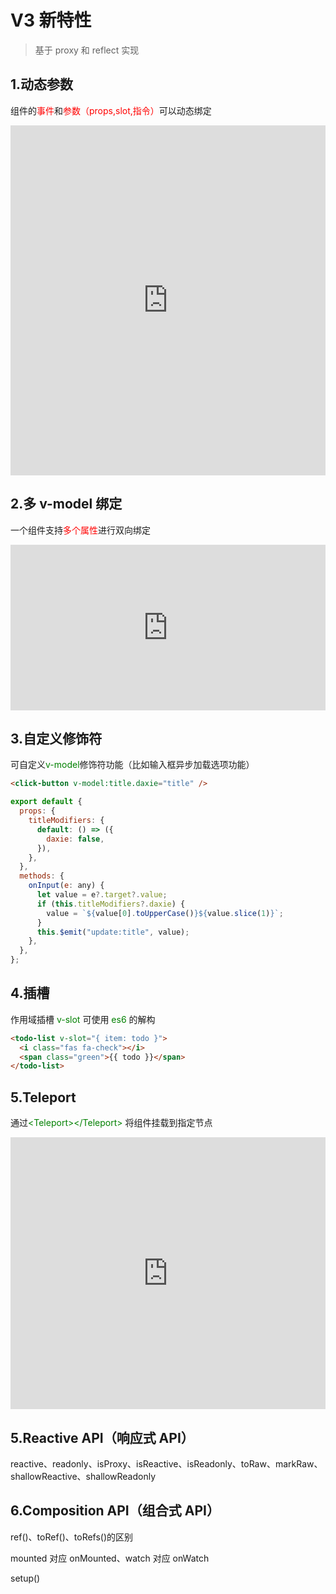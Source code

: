 # V3 新特性

> 基于 proxy 和 reflect 实现

<font size=4 color=red></font>

## 1.动态参数

组件的<font color="red">事件</font>和<font color="red">参数（props,slot,指令）</font>可以动态绑定

<iframe height="560" style="width: 100%;" scrolling="no" title="动态参数" src="https://codepen.io/shuxiaoman/embed/MWjQrEM?height=560&theme-id=light&default-tab=js,result" frameborder="no" loading="lazy" allowtransparency="true" allowfullscreen="true">
  See the Pen <a href='https://codepen.io/shuxiaoman/pen/MWjQrEM'>动态参数</a> by GrainFull
  (<a href='https://codepen.io/shuxiaoman'>@shuxiaoman</a>) on <a href='https://codepen.io'>CodePen</a>.
</iframe>

## 2.多 v-model 绑定

一个组件支持<font color="red">多个属性</font>进行双向绑定

<iframe height="265" style="width: 100%;" scrolling="no" title="Multiple v-models" src="https://codepen.io/team/Vue/embed/GRoPPrM?height=265&theme-id=light&default-tab=html,result" frameborder="no" loading="lazy" allowtransparency="true" allowfullscreen="true">
  See the Pen <a href='https://codepen.io/team/Vue/pen/GRoPPrM'>Multiple v-models</a> by Vue
  (<a href='https://codepen.io/Vue'>@Vue</a>) on <a href='https://codepen.io'>CodePen</a>.
</iframe>

## 3.自定义修饰符

可自定义<font color="green">v-model</font>修饰符功能（比如输入框异步加载选项功能）

```html
<click-button v-model:title.daxie="title" />
```

```js
export default {
  props: {
    titleModifiers: {
      default: () => ({
        daxie: false,
      }),
    },
  },
  methods: {
    onInput(e: any) {
      let value = e?.target?.value;
      if (this.titleModifiers?.daxie) {
        value = `${value[0].toUpperCase()}${value.slice(1)}`;
      }
      this.$emit("update:title", value);
    },
  },
};
```

## 4.插槽

作用域插槽 <font color="green">v-slot</font> 可使用 <font color="green">es6</font> 的解构

```html
<todo-list v-slot="{ item: todo }">
  <i class="fas fa-check"></i>
  <span class="green">{{ todo }}</span>
</todo-list>
```

## 5.Teleport

通过<font color="green">&lt;Teleport&gt;&lt;/Teleport&gt;</font> 将组件挂载到指定节点

<iframe height="435" style="width: 100%;" scrolling="no" title="Vue 3 Teleport" src="https://codepen.io/team/Vue/embed/gOPNvjR?height=435&theme-id=light&default-tab=js,result" frameborder="no" loading="lazy" allowtransparency="true" allowfullscreen="true">
  See the Pen <a href='https://codepen.io/team/Vue/pen/gOPNvjR'>Vue 3 Teleport</a> by Vue
  (<a href='https://codepen.io/Vue'>@Vue</a>) on <a href='https://codepen.io'>CodePen</a>.
</iframe>

## 5.Reactive API（响应式 API）

reactive、readonly、isProxy、isReactive、isReadonly、toRaw、markRaw、shallowReactive、shallowReadonly

## 6.Composition API（组合式 API）

ref()、toRef()、toRefs()的区别

mounted 对应 onMounted、watch 对应 onWatch

setup()
